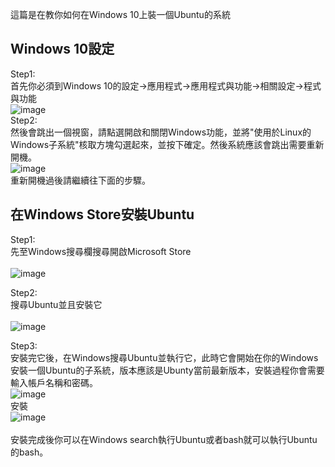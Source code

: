 這篇是在教你如何在Windows 10上裝一個Ubuntu的系統

## Windows 10設定
Step1:<br>
首先你必須到Windows 10的設定->應用程式->應用程式與功能->相關設定->程式與功能<br>
![image](https://github.com/yurong0404/selab-note/blob/master/img/WindowsSetting.PNG)
<br>
Step2:<br>
然後會跳出一個視窗，請點選開啟和關閉Windows功能，並將"使用於Linux的Windows子系統"核取方塊勾選起來，並按下確定。然後系統應該會跳出需要重新開機。<br>
![image](https://github.com/yurong0404/selab-note/blob/master/img/WindowsSetting2.PNG)
<br>重新開機過後請繼續往下面的步驟。

## 在Windows Store安裝Ubuntu
Step1:<br>
先至Windows搜尋欄搜尋開啟Microsoft Store<br><br>
![image](https://github.com/yurong0404/selab-note/blob/master/img/SearchMicrosoftStore.PNG)

Step2:<br>
搜尋Ubuntu並且安裝它<br><br>
![image](https://github.com/yurong0404/selab-note/blob/master/img/SearchUbuntu.PNG)

Step3:<br>
安裝完它後，在Windows搜尋Ubuntu並執行它，此時它會開始在你的Windows安裝一個Ubuntu的子系統，版本應該是Ubunty當前最新版本，安裝過程你會需要輸入帳戶名稱和密碼。<br>
![image](https://github.com/yurong0404/selab-note/blob/master/img/SearchUbuntu2.PNG)
<br>安裝<br>
![image](https://github.com/yurong0404/selab-note/blob/master/img/InstallUbuntu.PNG)
<br><br>安裝完成後你可以在Windows search執行Ubuntu或者bash就可以執行Ubuntu的bash。
